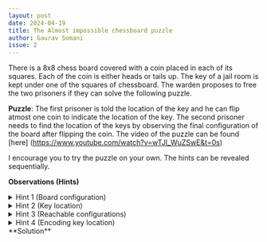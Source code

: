 ```yaml
---
layout: post
date: 2024-04-19
title: The Almost impossible chessboard puzzle
author: Gaurav Somani
issue: 2
---
```


There is a 8x8 chess board covered with a coin placed in each of its squares. Each of the coin is either heads or tails up. The key of a jail room is kept under one of the squares of chessboard. The warden proposes to free the two prisoners if they can solve the following puzzle.

**Puzzle**: The first prisoner is told the location of the key and he can flip atmost one coin to indicate the location of the key. The second prisoner needs to find the location of the keys by observing the final configuration of the board after flipping the coin. The video of the puzzle can be found [here] (https://www.youtube.com/watch?v=wTJI_WuZSwE&t=0s)

I encourage you to try the puzzle on your own. The hints can be revealed sequentially.

**Observations (Hints)**

<details>
    <summary> Hint 1 (Board configuration) </summary>
The configuration of board can be represented by a 64 bit number where each bit represents coin orientation (heads being 0 and tails being 1) ||
</details>

<details>
    <summary> Hint 2 (Key location) </summary>
The location of the key can be encoded as a 6 bit number ranging from (0_{10} to 63_{10}).
</details>

<details>
    <summary> Hint 3 (Reachable configurations) </summary>
Since warden can leave the board in any of the states, each of the configuration reachable (by atmost 1 bit flip) from the current configuration should cover at least one configuration corresponding to each of the key locations.
</details>

<!---
Since there are 65 configurations reachable from current configuration (including current one), two configurations must point to same location and other 63 configurations each pointing to one specific location. This suggests that one of the possible 64 bit flips does not change the key location and it is just liking adding zero to a number does not change it.
-->

<details>
    <summary> Hint 4 (Encoding key location) </summary>
Since the second prisoner only sees the final 64 bit configuration, each 64 bit configuration of the board corresponds to a single 6 bit key location. The 64 bit number is like encoding of 6 bit number. Any change in input 6 bit number should require atmost 1 bit flip in encoded data. This property is almost opposite of what we want in good error correcting codes. Since the key can be anywhere(from position 0 to 63) for any configuration, a bit flip anywhere on the board might be required. Hence, at least 6 bits are required to represent a bit flip.

</details>
**Solution**

